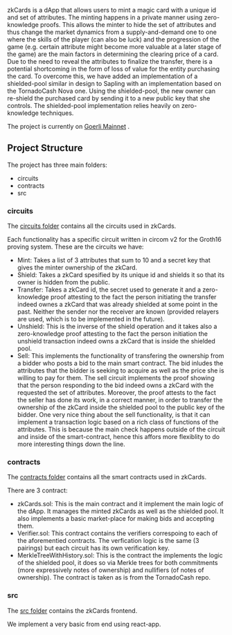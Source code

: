 zkCards is a dApp that allows users to mint a magic card with a unique id and set of attributes. The minting happens in a private manner using zero-knowledge proofs. This allows the minter to hide the set of attributes and thus change the market dynamics from a supply-and-demand one to one where the skills of the player (can also be luck) and the progression of the game (e.g. certain attribute might become more valuable at a later stage of the game) are the main factors in determining the clearing price of a card.
Due to the need to reveal the attributes to finalize the transfer, there is a potential shortcoming in the form of loss of value for the entity purchasing the card. To overcome this, we have added an implementation of a shielded-pool similar in design to Sapling with an implementation based on the TornadoCash Nova one. Using the shielded-pool, the new owner can re-shield the purchased card by sending it to a new public key that she controls. The shielded-pool implementation relies heavily on zero-knowledge techniques.


<!-- The project is currently on [Goerli Testnet](https://goerli.etherscan.io/address/0x2de4270093d550f5bafe462a583ec0b712796aad#code) -->

The project is currently on [Goerli Mainnet](https://goerli.etherscan.io/address/0x2de4270093d550f5bafe462a583ec0b712796aad#code) .




## Project Structure

The project has three main folders:

- circuits
- contracts
- src

### circuits

The [circuits folder](/circuits/) contains all the circuits used in zkCards.

Each functionality has a specific circuit written in circom v2 for the Groth16 proving system. These are the circuits we have:
- Mint: Takes a list of 3 attributes that sum to 10 and a secret key that gives the minter ownership of the zkCard.
- Shield: Takes a zkCard spesified by its unique id and shields it so that its owner is hidden from the public.
- Transfer: Takes a zkCard id, the secret used to generate it and a zero-knowledge proof attesting to the fact the person initiating the transfer indeed ownes a zkCard that was already shielded at some point in the past. Neither the sender nor the receiver are known (provided relayers are used, which is to be implemented in the future).
- Unshield: This is the inverse of the shield operation and it takes also a zero-knowledge proof attesting to the fact the person initiation the unshield transaction indeed owns a zkCard that is inside the shielded pool.
- Sell: This implements the functionality of transfering the ownership from a bidder who posts a bid to the main smart contract. The bid inludes the attributes that the bidder is seeking to acquire as well as the price she is willing to pay for them. The sell circuit implements the proof showing that the person responding to the bid indeed owns a zkCard with the requested the set of attributes. Moreover, the proof attests to the fact the seller has done its work, in a correct manner, in order to transfer the ownership of the zkCard inside the shielded pool to the public key of the bidder. One very nice thing about the sell functionality, is that it can implement a transaction logic based on a rich class of functions of the attributes. This is because the main check happens outside of the circuit and inside of the smart-contract, hence this affors more flexiblity to do more interesting things down the line.

### contracts

The [contracts folder](/contracts/) contains all the smart contracts used in zkCards.

There are 3 contract:
- zkCards.sol: This is the main contract and it implement the main logic of the dApp. It manages the minted zkCards as well as the shielded pool. It also implements a basic market-place for making bids and accepting them.
- Verifier.sol: This contract contains the verifiers correspoing to each of the aforementied contracts. The verfication logic is the same (3 pairings) but each circuit has its own verification key.
- MerkleTreeWithHistory.sol: This is the contract the implements the logic of the shielded pool, it does so via Merkle trees for both commitments (more expressively notes of ownership) and nullifiers (of notes of ownership). The contract is taken as is from the TornadoCash repo.


### src

The [src folder](/src/) contains the zkCards frontend.

We implement a very basic from end using react-app.